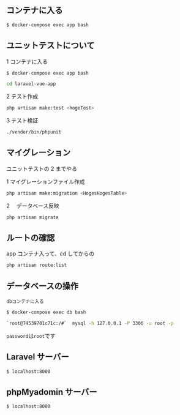 ## コンテナに入る

```zsh
$ docker-compose exec app bash
```

## ユニットテストについて

1 コンテナに入る

```zsh
$ docker-compose exec app bash
```

```zsh
cd laravel-vue-app
```

2 テスト作成

```zsh
php artisan make:test <hogeTest>
```

3 テスト検証

```zsh
./vendor/bin/phpunit
```

## マイグレーション

ユニットテストの 2 までやる

1 マイグレーションファイル作成

```zsh
php artisan make:migration <HogesHogesTable>
```

2 　データベース反映

```zsh
php artisan migrate
```

## ルートの確認

app コンテナ入って、cd してからの

```zsh
php artisan route:list
```

## データベースの操作

`dbコンテナに入る`

```zsh
$ docker-compose exec db bash
```

```zsh
`root@74539701c71c:/#`  mysql -h 127.0.0.1 -P 3306 -u root -p
```

`password`は`root`です

## Laravel サーバー

```zsh
$ localhost:8000
```

## phpMyadomin サーバー

```zsh
$ localhost:8080
```
